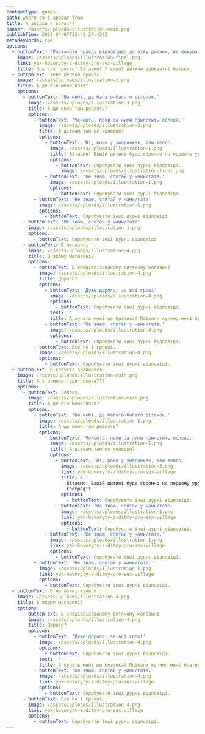 ```yaml
---
contentType: games
path: where-do-i-appear-from
title: А звідки я взявся?
banner: /assets/uploads/illustration-main.png
publishTime: 2019-04-07T12:43:27.438Z
metaKeywords: гра
options:
  - buttonText: 'Розказати правду відповідно до віку дитини, не шокуючи її подробицями'
    image: /assets/uploads/illustration-final.png
    link: yak-hovoryty-z-ditmy-pro-sex-village
    title: Ось так просто! Вітаємо! У вашої дитини адекватні батьки.
  - buttonText: Тебе лелека приніс.
    image: /assets/uploads/illustration-1.png
    title: А де він мене взяв?
    options:
      - buttonText: 'На небі, де багато-багато діточок.'
        image: /assets/uploads/illustration-3.png
        title: А що вони там роблять?
        options:
          - buttonText: 'Чекають, поки за ними прилетить лелека.'
            image: /assets/uploads/illustration-3.png
            title: А діткам там не холодно?
            options:
              - buttonText: 'Ні, вони у хмаринках, там тепло.'
                image: /assets/uploads/illustration-1.png
                title: Вітаємо! Вашій дитині буде соромно на першому уроці географії.
                options:
                  - buttonText: Спробувати інші дурні відповіді.
                    image: /assets/uploads/illustration-final.png
              - buttonText: 'Не знаю, спитай у мами/тата.'
                image: /assets/uploads/illustration-1.png
                options:
                  - buttonText: Спробувати інші дурні відповіді.
          - buttonText: 'Не знаю, спитай у мами/тата'
            image: /assets/uploads/illustration-1.png
            options:
              - buttonText: Спробувати інші дурні відповіді
      - buttonText: 'Не знаю, спитай у мами/тата'
        image: /assets/uploads/illustration-1.png
        options:
          - buttonText: Спробувати інші дурні відповіді
      - buttonText: В магазині
        image: /assets/uploads/illustration-4.png
        title: В якому магазині?
        options:
          - buttonText: В спеціалізованому дитячому магазині
            image: /assets/uploads/illustration-4.png
            title: Дорого?
            options:
              - buttonText: 'Дуже дорого, за всі гроші'
                image: /assets/uploads/illustration-4.png
                options:
                  - buttonText: Спробувати інші дурні відповіді.
                text: ''
                title: А купіть мені ще братика! Поїхали купимо мені братика!
              - buttonText: 'Не знаю, спитай у мами/тата.'
                image: /assets/uploads/illustration-4.png
                options:
                  - buttonText: Спробувати інші дурні відповіді.
          - buttonText: Все по 1 гривні.
            image: /assets/uploads/illustration-4.png
            options:
              - buttonText: Спробувати інші дурні відповіді.
  - buttonText: В капусті знайшовся.
    image: /assets/uploads/illustration-main.png
    title: А хто мене туди поклав???
    options:
      - buttonText: Лелека.
        image: /assets/uploads/illustration-main.png
        title: А де він мене взяв?
        options:
          - buttonText: 'На небі, де багато-багато діточок.'
            image: /assets/uploads/illustration-1.png
            title: А що вони там роблять?
            options:
              - buttonText: 'Чекають, поки за ними прилетить лелека.'
                image: /assets/uploads/illustration-1.png
                title: А діткам там не холодно?
                options:
                  - buttonText: 'Ні, вони у хмаринках, там тепло.'
                    image: /assets/uploads/illustration-3.png
                    link: yak-hovoryty-z-ditmy-pro-sex-village
                    title: >-
                      Вітаємо! Вашій дитині буде соромно на першому уроці
                      географії
                    options:
                      - buttonText: Спробувати інші дурні відповіді.
                  - buttonText: 'Не знаю, спитай у мами/тата.'
                    image: /assets/uploads/illustration-1.png
                    link: yak-hovoryty-z-ditmy-pro-sex-village
                    options:
                      - buttonText: Спробувати інші дурні відповіді.
              - buttonText: 'Не знаю, спитай у мами/тата.'
                image: /assets/uploads/illustration-1.png
                link: yak-hovoryty-z-ditmy-pro-sex-village
                options:
                  - buttonText: Спробувати інші дурні відповіді.
          - buttonText: 'Не знаю, спитай у мами/тата.'
            image: /assets/uploads/illustration-1.png
            link: yak-hovoryty-z-ditmy-pro-sex-village
            options:
              - buttonText: Спробувати інші дурні відповіді.
  - buttonText: В магазині купили
    image: /assets/uploads/illustration-4.png
    title: В якому магазині?
    options:
      - buttonText: В спеціалізованому дитячому магазині
        image: /assets/uploads/illustration-4.png
        title: Дорого?
        options:
          - buttonText: 'Дуже дорого, за всі гроші'
            image: /assets/uploads/illustration-4.png
            options:
              - buttonText: Спробувати інші дурні відповіді.
            text: ''
            title: А купіть мені ще братика! Поїхали купимо мені братика!
          - buttonText: 'Не знаю, спитай у мами/тата.'
            image: /assets/uploads/illustration-4.png
            link: yak-hovoryty-z-ditmy-pro-sex-village
            options:
              - buttonText: Спробувати інші дурні відповіді.
      - buttonText: Все по 1 гривні.
        image: /assets/uploads/illustration-4.png
        link: yak-hovoryty-z-ditmy-pro-sex-village
        options:
          - buttonText: Спробувати інші дурні відповіді.
---
```


